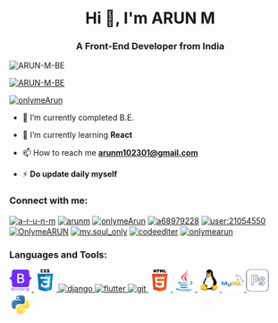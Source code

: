 <h1 align="center">Hi 👋, I'm ARUN M</h1>
<h3 align="center">A Front-End Developer from India</h3>

<p align="left"> <img src="https://komarev.com/ghpvc/?username=ARUN-M-BE&label=Profile%20views&color=0e75b6&style=flat" alt="ARUN-M-BE" /> </p>

<p align="left"> <a href="https://github.com/ryo-ma/github-profile-trophy"><img src="https://github-profile-trophy.vercel.app/?username=ARUN-M-BE"&theme=onedark alt="ARUN-M-BE" /></a> </p>

<p align="left"> <a href="https://twitter.com/onlymeArun" target="blank"><img src="https://img.shields.io/twitter/follow/onlymeArun?logo=twitter&style=for-the-badge" alt="onlymeArun" /></a> </p>

- 🔭 I’m currently completed B.E.

- 🌱 I’m currently learning **React**

- 📫 How to reach me **arunm102301@gmail.com**

- ⚡ **Do update daily myself**

<h3 align="left">Connect with me:</h3>
<p align="left">
<a href="https://codepen.io/a-r-u-n-m" target="blank"><img align="center" src="https://raw.githubusercontent.com/rahuldkjain/github-profile-readme-generator/master/src/images/icons/Social/codepen.svg" alt="a-r-u-n-m" height="30" width="40" /></a>
<a href="https://dev.to/arunm" target="blank"><img align="center" src="https://raw.githubusercontent.com/rahuldkjain/github-profile-readme-generator/master/src/images/icons/Social/devto.svg" alt="arunm" height="30" width="40" /></a>
<a href="https://twitter.com/onlymeArun" target="blank"><img align="center" src="https://raw.githubusercontent.com/rahuldkjain/github-profile-readme-generator/master/src/images/icons/Social/twitter.svg" alt="onlymeArun" height="30" width="40" /></a>
<a href="https://linkedin.com/in/a68979228" target="blank"><img align="center" src="https://raw.githubusercontent.com/rahuldkjain/github-profile-readme-generator/master/src/images/icons/Social/linked-in-alt.svg" alt="a68979228" height="30" width="40" /></a>
<a href="https://stackoverflow.com/users/user:21054550" target="blank"><img align="center" src="https://raw.githubusercontent.com/rahuldkjain/github-profile-readme-generator/master/src/images/icons/Social/stack-overflow.svg" alt="user:21054550" height="30" width="40" /></a>
<a href="https://fb.com/OnlymeARUN" target="blank"><img align="center" src="https://raw.githubusercontent.com/rahuldkjain/github-profile-readme-generator/master/src/images/icons/Social/facebook.svg" alt="OnlymeARUN" height="30" width="40" /></a>
<a href="https://instagram.com/my.soul_only" target="blank"><img align="center" src="https://raw.githubusercontent.com/rahuldkjain/github-profile-readme-generator/master/src/images/icons/Social/instagram.svg" alt="my.soul_only" height="30" width="40" /></a>
<a href="https://www.youtube.com/c/codeediter" target="blank"><img align="center" src="https://raw.githubusercontent.com/rahuldkjain/github-profile-readme-generator/master/src/images/icons/Social/youtube.svg" alt="codeediter" height="30" width="40" /></a>
<a href="https://www.codechef.com/users/onlymearun" target="blank"><img align="center" src="https://cdn.jsdelivr.net/npm/simple-icons@3.1.0/icons/codechef.svg" alt="onlymearun" height="30" width="40" /></a>
</p>

<h3 align="left">Languages and Tools:</h3>
<p align="left"> <a href="https://getbootstrap.com" target="_blank" rel="noreferrer"> <img src="https://raw.githubusercontent.com/devicons/devicon/master/icons/bootstrap/bootstrap-plain-wordmark.svg" alt="bootstrap" width="40" height="40"/> </a> <a href="https://www.w3schools.com/css/" target="_blank" rel="noreferrer"> <img src="https://raw.githubusercontent.com/devicons/devicon/master/icons/css3/css3-original-wordmark.svg" alt="css3" width="40" height="40"/> </a> <a href="https://www.djangoproject.com/" target="_blank" rel="noreferrer"> <img src="https://cdn.worldvectorlogo.com/logos/django.svg" alt="django" width="40" height="40"/> </a> <a href="https://flutter.dev" target="_blank" rel="noreferrer"> <img src="https://www.vectorlogo.zone/logos/flutterio/flutterio-icon.svg" alt="flutter" width="40" height="40"/> </a> <a href="https://git-scm.com/" target="_blank" rel="noreferrer"> <img src="https://www.vectorlogo.zone/logos/git-scm/git-scm-icon.svg" alt="git" width="40" height="40"/> </a> <a href="https://www.w3.org/html/" target="_blank" rel="noreferrer"> <img src="https://raw.githubusercontent.com/devicons/devicon/master/icons/html5/html5-original-wordmark.svg" alt="html5" width="40" height="40"/> </a> <a href="https://www.java.com" target="_blank" rel="noreferrer"> <img src="https://raw.githubusercontent.com/devicons/devicon/master/icons/java/java-original.svg" alt="java" width="40" height="40"/> </a> <a href="https://www.linux.org/" target="_blank" rel="noreferrer"> <img src="https://raw.githubusercontent.com/devicons/devicon/master/icons/linux/linux-original.svg" alt="linux" width="40" height="40"/> </a> <a href="https://www.mysql.com/" target="_blank" rel="noreferrer"> <img src="https://raw.githubusercontent.com/devicons/devicon/master/icons/mysql/mysql-original-wordmark.svg" alt="mysql" width="40" height="40"/> </a> <a href="https://www.photoshop.com/en" target="_blank" rel="noreferrer"> <img src="https://raw.githubusercontent.com/devicons/devicon/master/icons/photoshop/photoshop-line.svg" alt="photoshop" width="40" height="40"/> </a> <a href="https://www.python.org" target="_blank" rel="noreferrer"> <img src="https://raw.githubusercontent.com/devicons/devicon/master/icons/python/python-original.svg" alt="python" width="40" height="40"/> </a> </p>
